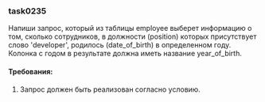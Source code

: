 
### task0235

Напиши запрос, который из таблицы employee выберет информацию о том, сколько сотрудников, в должности (position)
которых присутствует слово &#39;developer&#39;, родилось (date_of_birth) в определенном году.
Колонка с годом в результате должна иметь название year_of_birth.


#### Требования:
1.	Запрос должен быть реализован согласно условию.

